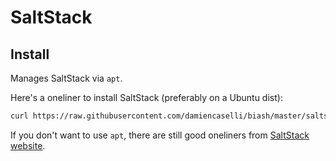# SaltStack


## Install

Manages SaltStack via `apt`.

Here's a oneliner to install SaltStack (preferably on a Ubuntu dist):

```bash
curl https://raw.githubusercontent.com/damiencaselli/biash/master/saltstack/install | sudo bash
```

If you don't want to use `apt`, there are still good oneliners from [SaltStack website](http://salt.readthedocs.org/en/latest/topics/tutorials/salt_bootstrap.html#command-line-options).
